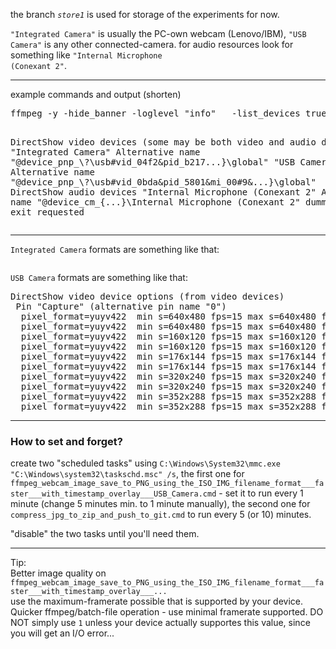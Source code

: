 the branch <code>_store1_</code> is used for storage of the experiments for now.

<code>"Integrated Camera"</code> is usually the PC-own webcam (Lenovo/IBM),
<code>"USB Camera"</code> is any other connected-camera.
for audio resources look for something like <code>"Internal Microphone (Conexant 2"</code>.

<hr/>
example commands and output (shorten)
<pre>
ffmpeg -y -hide_banner -loglevel "info"   -list_devices true -f dshow -i dummy

DirectShow video devices (some may be both video and audio devices)
 "Integrated Camera"
    Alternative name "@device_pnp_\\?\usb#vid_04f2&pid_b217...}\global"
 "USB Camera"
    Alternative name "@device_pnp_\\?\usb#vid_0bda&pid_5801&mi_00#9&...}\global"
DirectShow audio devices
 "Internal Microphone (Conexant 2"
    Alternative name "@device_cm_{...}\Internal Microphone (Conexant 2"
dummy: Immediate exit requested
</pre>
<hr/>

<code>Integrated Camera</code> formats are something like that:
<pre>
</pre>

<code>USB Camera</code> formats are something like that:
<pre>
DirectShow video device options (from video devices)
 Pin "Capture" (alternative pin name "0")
  pixel_format=yuyv422  min s=640x480 fps=15 max s=640x480 fps=30
  pixel_format=yuyv422  min s=640x480 fps=15 max s=640x480 fps=30
  pixel_format=yuyv422  min s=160x120 fps=15 max s=160x120 fps=30
  pixel_format=yuyv422  min s=160x120 fps=15 max s=160x120 fps=30
  pixel_format=yuyv422  min s=176x144 fps=15 max s=176x144 fps=30
  pixel_format=yuyv422  min s=176x144 fps=15 max s=176x144 fps=30
  pixel_format=yuyv422  min s=320x240 fps=15 max s=320x240 fps=30
  pixel_format=yuyv422  min s=320x240 fps=15 max s=320x240 fps=30
  pixel_format=yuyv422  min s=352x288 fps=15 max s=352x288 fps=30
  pixel_format=yuyv422  min s=352x288 fps=15 max s=352x288 fps=30
</pre>

<hr/>

<h3>How to set and forget?</h3>
create two "scheduled tasks" using <code>C:\Windows\System32\mmc.exe "C:\Windows\system32\taskschd.msc" /s</code>, 
the first one for <code>ffmpeg_webcam_image_save_to_PNG_using_the_ISO_IMG_filename_format___faster___with_timestamp_overlay___USB_Camera.cmd</code> - set it to run every 1 minute (change 5 minutes min. to 1 minute manually), the second one for <code>compress_jpg_to_zip_and_push_to_git.cmd</code> to run every 5 (or 10) minutes.

"disable" the two tasks until you'll need them.

<hr/>

Tip: <br/>
Better image quality on <code>ffmpeg_webcam_image_save_to_PNG_using_the_ISO_IMG_filename_format___faster___with_timestamp_overlay___...</code> <br/>
use the maximum-framerate possible that is supported by your device. <br/>
Quicker ffmpeg/batch-file operation - use minimal framerate supported. DO NOT simply use <code>1</code> unless your device actually supportes this value, since you will get an I/O error...
